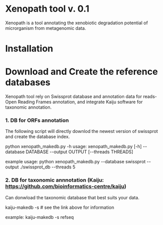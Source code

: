 # Xenopath tool v. 0.1

Xenopath is a tool annotating  the xenobiotic degradation potential of microrganism from metagenomic data.  


# Installation 






# Download and Create the reference databases

Xenopath tool rely on Swissprot database and annotation data for reads-Open Reading Frames annotation, and integrate Kaiju software for taxonomic annotation. 

### 1. DB for ORFs annotation

The following script will directly downlod the newest version of swissprot and create the database index.

python xenopath_makedb.py -h
usage: xenopath_makedb.py [-h] --database DATABASE --output OUTPUT
                          [--threads THREADS]


example usage: 
python xenopath_makedb.py --database swissprot --output ./swissprot_db --threads 5

### 2. DB for taxonomic annnotation (Kaiju: https://github.com/bioinformatics-centre/kaiju)


Can donwload the taxonomic database that best suits your data. 

kaiju-makedb -s <DB> # see the link above for information
    
example: 
    kaiju-makedb -s refseq 
    


### 